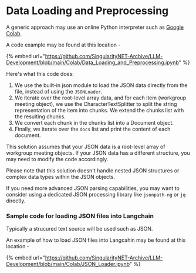 # Data Loading and Preprocessing

A generic approach may use an online Python interpreter such as [Google Colab](https://colab.research.google.com).

A code example may be found at this location -

{% embed url="https://github.com/SingularityNET-Archive/LLM-Development/blob/main/Colab/Data_Loading_and_Preprocessing.ipynb" %}

Here's what this code does:

1. We use the built-in json module to load the JSON data directly from the file, instead of using the `JSONLoader`.
2. We iterate over the root-level array data, and for each item (workgroup meeting object), we use the CharacterTextSplitter to split the string representation of the item into chunks. We extend the chunks list with the resulting chunks.
3. We convert each chunk in the chunks list into a Document object.
4. Finally, we iterate over the `docs` list and print the content of each document.

This solution assumes that your JSON data is a root-level array of workgroup meeting objects. If your JSON data has a different structure, you may need to modify the code accordingly.

Please note that this solution doesn't handle nested JSON structures or complex data types within the JSON objects.

If you need more advanced JSON parsing capabilities, you may want to consider using a dedicated JSON processing library like `jsonpath-ng` or `jq` directly.

### Sample code for loading JSON files into Langchain <a href="#sample-code-for-loading-json-files-into-langchain" id="sample-code-for-loading-json-files-into-langchain"></a>

Typically a strucured text source will be used such as JSON.&#x20;

An example of how to load JSON files into Langcahin may be found at this location -

{% embed url="https://github.com/SingularityNET-Archive/LLM-Development/blob/main/Colab/JSON_Loader.ipynb" %}
